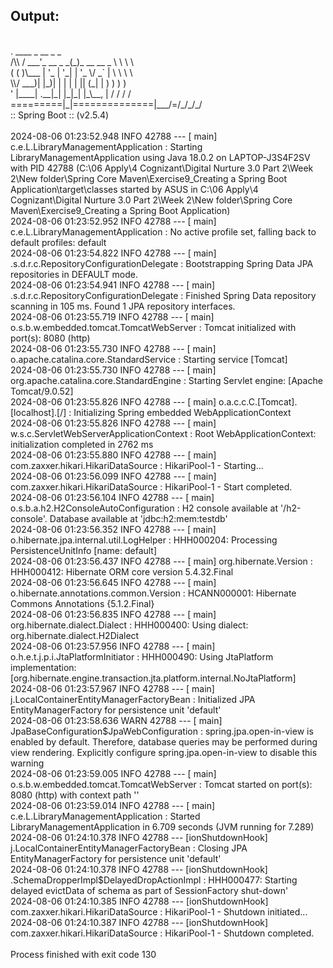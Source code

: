 ## Output:
<br />
  .   ____          _            __ _ _
  <br />
 /\\ / ___'_ __ _ _(_)_ __  __ _ \ \ \ \
 <br />
( ( )\___ | '_ | '_| | '_ \/ _` | \ \ \ \
<br />
 \\/  ___)| |_)| | | | | || (_| |  ) ) ) )
 <br />
  '  |____| .__|_| |_|_| |_\__, | / / / /
  <br />
 =========|_|==============|___/=/_/_/_/
 <br />
 :: Spring Boot ::                (v2.5.4)
 <br />
 <br />
2024-08-06 01:23:52.948  INFO 42788 --- [           main] c.e.L.LibraryManagementApplication       : Starting LibraryManagementApplication using Java 18.0.2 on LAPTOP-J3S4F2SV with PID 42788 (C:\06 Apply\4 Cognizant\Digital Nurture 3.0 Part 2\Week 2\New folder\Spring Core Maven\Exercise9_Creating a Spring Boot Application\target\classes started by ASUS in C:\06 Apply\4 Cognizant\Digital Nurture 3.0 Part 2\Week 2\New folder\Spring Core Maven\Exercise9_Creating a Spring Boot Application)
<br />
2024-08-06 01:23:52.952  INFO 42788 --- [           main] c.e.L.LibraryManagementApplication       : No active profile set, falling back to default profiles: default
<br />
2024-08-06 01:23:54.822  INFO 42788 --- [           main] .s.d.r.c.RepositoryConfigurationDelegate : Bootstrapping Spring Data JPA repositories in DEFAULT mode.
<br />
2024-08-06 01:23:54.941  INFO 42788 --- [           main] .s.d.r.c.RepositoryConfigurationDelegate : Finished Spring Data repository scanning in 105 ms. Found 1 JPA repository interfaces.
<br />
2024-08-06 01:23:55.719  INFO 42788 --- [           main] o.s.b.w.embedded.tomcat.TomcatWebServer  : Tomcat initialized with port(s): 8080 (http)
<br />
2024-08-06 01:23:55.730  INFO 42788 --- [           main] o.apache.catalina.core.StandardService   : Starting service [Tomcat]
<br />
2024-08-06 01:23:55.730  INFO 42788 --- [           main] org.apache.catalina.core.StandardEngine  : Starting Servlet engine: [Apache Tomcat/9.0.52]
<br />
2024-08-06 01:23:55.826  INFO 42788 --- [           main] o.a.c.c.C.[Tomcat].[localhost].[/]       : Initializing Spring embedded WebApplicationContext
<br />
2024-08-06 01:23:55.826  INFO 42788 --- [           main] w.s.c.ServletWebServerApplicationContext : Root WebApplicationContext: initialization completed in 2762 ms
<br />
2024-08-06 01:23:55.880  INFO 42788 --- [           main] com.zaxxer.hikari.HikariDataSource       : HikariPool-1 - Starting...
<br />
2024-08-06 01:23:56.099  INFO 42788 --- [           main] com.zaxxer.hikari.HikariDataSource       : HikariPool-1 - Start completed.
<br />
2024-08-06 01:23:56.104  INFO 42788 --- [           main] o.s.b.a.h2.H2ConsoleAutoConfiguration    : H2 console available at '/h2-console'. Database available at 'jdbc:h2:mem:testdb'
<br />
2024-08-06 01:23:56.352  INFO 42788 --- [           main] o.hibernate.jpa.internal.util.LogHelper  : HHH000204: Processing PersistenceUnitInfo [name: default]
<br />
2024-08-06 01:23:56.437  INFO 42788 --- [           main] org.hibernate.Version                    : HHH000412: Hibernate ORM core version 5.4.32.Final
<br />
2024-08-06 01:23:56.645  INFO 42788 --- [           main] o.hibernate.annotations.common.Version   : HCANN000001: Hibernate Commons Annotations {5.1.2.Final}
<br />
2024-08-06 01:23:56.835  INFO 42788 --- [           main] org.hibernate.dialect.Dialect            : HHH000400: Using dialect: org.hibernate.dialect.H2Dialect
<br />
2024-08-06 01:23:57.956  INFO 42788 --- [           main] o.h.e.t.j.p.i.JtaPlatformInitiator       : HHH000490: Using JtaPlatform implementation: [org.hibernate.engine.transaction.jta.platform.internal.NoJtaPlatform]
<br />
2024-08-06 01:23:57.967  INFO 42788 --- [           main] j.LocalContainerEntityManagerFactoryBean : Initialized JPA EntityManagerFactory for persistence unit 'default'
<br />
2024-08-06 01:23:58.636  WARN 42788 --- [           main] JpaBaseConfiguration$JpaWebConfiguration : spring.jpa.open-in-view is enabled by default. Therefore, database queries may be performed during view rendering. Explicitly configure spring.jpa.open-in-view to disable this warning
<br />
2024-08-06 01:23:59.005  INFO 42788 --- [           main] o.s.b.w.embedded.tomcat.TomcatWebServer  : Tomcat started on port(s): 8080 (http) with context path ''
<br />
2024-08-06 01:23:59.014  INFO 42788 --- [           main] c.e.L.LibraryManagementApplication       : Started LibraryManagementApplication in 6.709 seconds (JVM running for 7.289)
<br />
2024-08-06 01:24:10.378  INFO 42788 --- [ionShutdownHook] j.LocalContainerEntityManagerFactoryBean : Closing JPA EntityManagerFactory for persistence unit 'default'
<br />
2024-08-06 01:24:10.378  INFO 42788 --- [ionShutdownHook] .SchemaDropperImpl$DelayedDropActionImpl : HHH000477: Starting delayed evictData of schema as part of SessionFactory shut-down'
<br />
2024-08-06 01:24:10.385  INFO 42788 --- [ionShutdownHook] com.zaxxer.hikari.HikariDataSource       : HikariPool-1 - Shutdown initiated...
<br />
2024-08-06 01:24:10.387  INFO 42788 --- [ionShutdownHook] com.zaxxer.hikari.HikariDataSource       : HikariPool-1 - Shutdown completed.
<br />
<br />
Process finished with exit code 130
